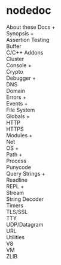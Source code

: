 # nodedoc

About these Docs +<br>
Synopsis +<br>
Assertion Testing<br>
Buffer<br>
C/C++ Addons<br>
Cluster<br>
Console +<br>
Crypto<br>
Debugger +<br>
DNS<br>
Domain<br>
Errors +<br>
Events +<br>
File System<br>
Globals +<br>
HTTP<br>
HTTPS<br>
Modules +<br>
Net<br>
OS +<br>
Path +<br>
Process<br>
Punycode<br>
Query Strings +<br>
Readline<br>
REPL +<br>
Stream<br>
String Decoder<br>
Timers<br>
TLS/SSL<br>
TTY<br>
UDP/Datagram<br>
URL<br>
Utilities<br>
V8<br>
VM<br>
ZLIB<br>
